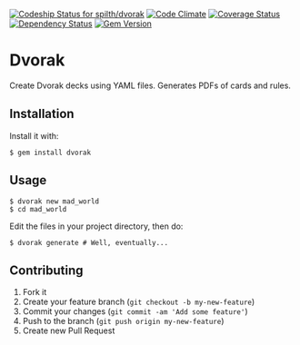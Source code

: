 [![Codeship Status for spilth/dvorak](https://www.codeship.io/projects/afb20380-7a33-0131-d6d5-1a6931038de8/status)](https://www.codeship.io/projects/14173) [![Code Climate](https://codeclimate.com/github/spilth/dvorak.png)](https://codeclimate.com/github/spilth/dvorak) [![Coverage Status](https://coveralls.io/repos/spilth/dvorak/badge.png)](https://coveralls.io/r/spilth/dvorak) [![Dependency Status](https://gemnasium.com/spilth/dvorak.png)](https://gemnasium.com/spilth/dvorak) [![Gem Version](https://badge.fury.io/rb/dvorak.png)](http://badge.fury.io/rb/dvorak)

# Dvorak

Create Dvorak decks using YAML files. Generates PDFs of cards and rules.

## Installation

Install it with:

    $ gem install dvorak

## Usage

    $ dvorak new mad_world
    $ cd mad_world

Edit the files in your project directory, then do:

    $ dvorak generate # Well, eventually...

## Contributing

1. Fork it
2. Create your feature branch (`git checkout -b my-new-feature`)
3. Commit your changes (`git commit -am 'Add some feature'`)
4. Push to the branch (`git push origin my-new-feature`)
5. Create new Pull Request
